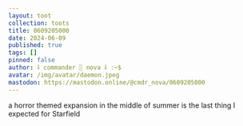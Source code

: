 ```yaml
---
layout: toot
collection: toots
title: 0609205000
date: 2024-06-09
published: true
tags: []
pinned: false
author: ⸸ commander ░ nova ⸸ :~$
avatar: /img/avatar/daemon.jpeg
mastodon: https://mastodon.online/@cmdr_nova/0609205000
---
```


a horror themed expansion in the middle of summer is the last thing I expected for Starfield
